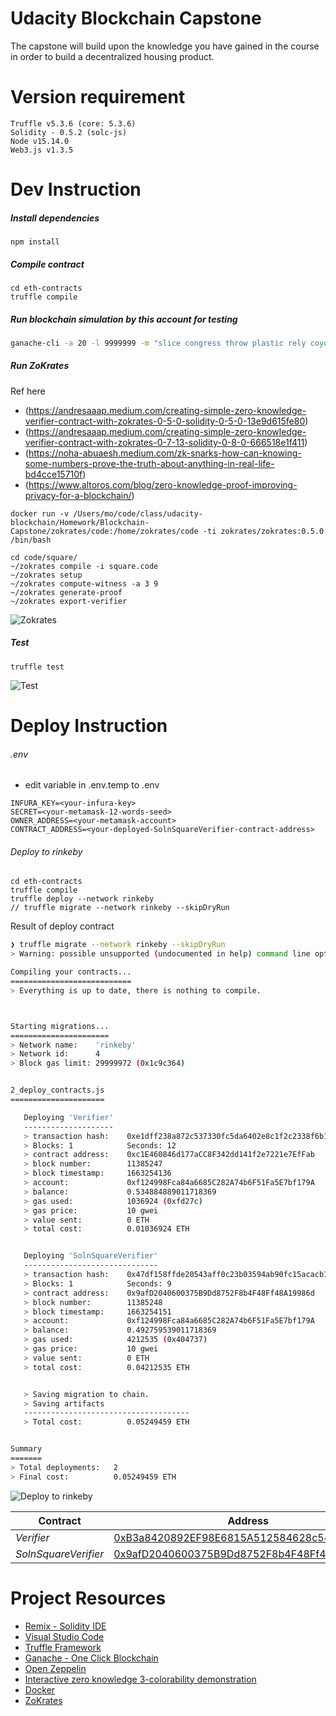 # Udacity Blockchain Capstone

The capstone will build upon the knowledge you have gained in the course in order to build a decentralized housing product. 

# Version requirement
```
Truffle v5.3.6 (core: 5.3.6)
Solidity - 0.5.2 (solc-js)
Node v15.14.0
Web3.js v1.3.5
```

# Dev Instruction 

##### Install dependencies
```
npm install
```

##### Compile contract
```
cd eth-contracts
truffle compile
```

##### Run blockchain simulation by this account for testing
```bash
ganache-cli -a 20 -l 9999999 -m "slice congress throw plastic rely coyote margin myself together manage romance actress"
```

##### Run ZoKrates

Ref here
* (https://andresaaap.medium.com/creating-simple-zero-knowledge-verifier-contract-with-zokrates-0-5-0-solidity-0-5-0-13e9d615fe80)
* (https://andresaaap.medium.com/creating-simple-zero-knowledge-verifier-contract-with-zokrates-0-7-13-solidity-0-8-0-666518e1f411)
* (https://noha-abuaesh.medium.com/zk-snarks-how-can-knowing-some-numbers-prove-the-truth-about-anything-in-real-life-bd4cce15710f)
* (https://www.altoros.com/blog/zero-knowledge-proof-improving-privacy-for-a-blockchain/)

```
docker run -v /Users/mo/code/class/udacity-blockchain/Homework/Blockchain-Capstone/zokrates/code:/home/zokrates/code -ti zokrates/zokrates:0.5.0 /bin/bash
```

```
cd code/square/
~/zokrates compile -i square.code
~/zokrates setup
~/zokrates compute-witness -a 3 9
~/zokrates generate-proof
~/zokrates export-verifier
```

![Zokrates](images/zokrates.png)

##### Test
```
truffle test
```

![Test](images/test.png)

# Deploy Instruction

###### .env
* edit variable in .env.temp to .env
```
INFURA_KEY=<your-infura-key>
SECRET=<your-metamask-12-words-seed>
OWNER_ADDRESS=<your-metamask-account>
CONTRACT_ADDRESS=<your-deployed-SolnSquareVerifier-contract-address>
```

###### Deploy to rinkeby
```
cd eth-contracts
truffle compile
truffle deploy --network rinkeby
// truffle migrate --network rinkeby --skipDryRun
```

Result of deploy contract
```bash
❯ truffle migrate --network rinkeby --skipDryRun
> Warning: possible unsupported (undocumented in help) command line option: --skipDryRun

Compiling your contracts...
===========================
> Everything is up to date, there is nothing to compile.



Starting migrations...
======================
> Network name:    'rinkeby'
> Network id:      4
> Block gas limit: 29999972 (0x1c9c364)


2_deploy_contracts.js
=====================

   Deploying 'Verifier'
   --------------------
   > transaction hash:    0xe1dff238a872c537330fc5da6402e8c1f2c2338f6b1aa56acbd0e67ad7f3c6b6
   > Blocks: 1            Seconds: 12
   > contract address:    0xc1E460846d177aCC8F342dd141f2e7221e7EfFab
   > block number:        11385247
   > block timestamp:     1663254136
   > account:             0xf124998Fca84a6685C282A74b6F51Fa5E7bf179A
   > balance:             0.534884889011718369
   > gas used:            1036924 (0xfd27c)
   > gas price:           10 gwei
   > value sent:          0 ETH
   > total cost:          0.01036924 ETH


   Deploying 'SolnSquareVerifier'
   ------------------------------
   > transaction hash:    0x47df158ffde20543aff0c23b03594ab90fc15acacb1f8091141c87e9706de5b1
   > Blocks: 1            Seconds: 9
   > contract address:    0x9afD2040600375B9Dd8752F8b4F48Ff48A19986d
   > block number:        11385248
   > block timestamp:     1663254151
   > account:             0xf124998Fca84a6685C282A74b6F51Fa5E7bf179A
   > balance:             0.492759539011718369
   > gas used:            4212535 (0x404737)
   > gas price:           10 gwei
   > value sent:          0 ETH
   > total cost:          0.04212535 ETH


   > Saving migration to chain.
   > Saving artifacts
   -------------------------------------
   > Total cost:          0.05249459 ETH


Summary
=======
> Total deployments:   2
> Final cost:          0.05249459 ETH
```
![Deploy to rinkeby](images/contract.png)

| Contract | Address |
|---|---|
|  *Verifier* | [0xB3a8420892EF98E6815A512584628c5453577738](https://rinkeby.etherscan.io/address/0xc1E460846d177aCC8F342dd141f2e7221e7EfFab) |
|  *SolnSquareVerifier* | [0x9afD2040600375B9Dd8752F8b4F48Ff48A19986d](https://rinkeby.etherscan.io/address/0x9afD2040600375B9Dd8752F8b4F48Ff48A19986d) |

# Project Resources

* [Remix - Solidity IDE](https://remix.ethereum.org/)
* [Visual Studio Code](https://code.visualstudio.com/)
* [Truffle Framework](https://truffleframework.com/)
* [Ganache - One Click Blockchain](https://truffleframework.com/ganache)
* [Open Zeppelin ](https://openzeppelin.org/)
* [Interactive zero knowledge 3-colorability demonstration](http://web.mit.edu/~ezyang/Public/graph/svg.html)
* [Docker](https://docs.docker.com/install/)
* [ZoKrates](https://github.com/Zokrates/ZoKrates)
